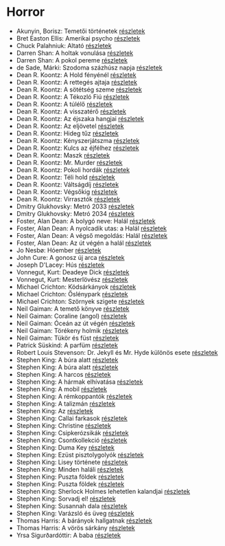 # Horror

- Akunyin, Borisz: Temetői történetek [részletek](_details/%7Bopf.creator%7D.md#id_714)
- Bret Easton Ellis: Amerikai psycho [részletek](_details/%7Bopf.creator%7D.md#id_1446)
- Chuck Palahniuk: Altató [részletek](_details/%7Bopf.creator%7D.md#id_663)
- Darren Shan: A holtak vonulása [részletek](_details/%7Bopf.creator%7D.md#id_277)
- Darren Shan: A pokol pereme [részletek](_details/%7Bopf.creator%7D.md#id_278)
- de Sade, Márki: Szodoma százhúsz napja [részletek](_details/%7Bopf.creator%7D.md#id_1216)
- Dean R. Koontz: A Hold fényénél [részletek](_details/%7Bopf.creator%7D.md#id_1074)
- Dean R. Koontz: A rettegés ajtaja [részletek](_details/%7Bopf.creator%7D.md#id_1087)
- Dean R. Koontz: A sötétség szeme [részletek](_details/%7Bopf.creator%7D.md#id_1100)
- Dean R. Koontz: A Tékozló Fiú [részletek](_details/%7Bopf.creator%7D.md#id_1096)
- Dean R. Koontz: A túlélő [részletek](_details/%7Bopf.creator%7D.md#id_1097)
- Dean R. Koontz: A visszatérő [részletek](_details/%7Bopf.creator%7D.md#id_1095)
- Dean R. Koontz: Az éjszaka hangjai [részletek](_details/%7Bopf.creator%7D.md#id_1092)
- Dean R. Koontz: Az eljövetel [részletek](_details/%7Bopf.creator%7D.md#id_1091)
- Dean R. Koontz: Hideg tűz [részletek](_details/%7Bopf.creator%7D.md#id_1089)
- Dean R. Koontz: Kényszerjátszma [részletek](_details/%7Bopf.creator%7D.md#id_1084)
- Dean R. Koontz: Kulcs az éjfélhez [részletek](_details/%7Bopf.creator%7D.md#id_1082)
- Dean R. Koontz: Maszk [részletek](_details/%7Bopf.creator%7D.md#id_1101)
- Dean R. Koontz: Mr. Murder [részletek](_details/%7Bopf.creator%7D.md#id_1079)
- Dean R. Koontz: Pokoli hordák [részletek](_details/%7Bopf.creator%7D.md#id_1077)
- Dean R. Koontz: Téli hold [részletek](_details/%7Bopf.creator%7D.md#id_1075)
- Dean R. Koontz: Váltságdíj [részletek](_details/%7Bopf.creator%7D.md#id_1072)
- Dean R. Koontz: Végsőkig [részletek](_details/%7Bopf.creator%7D.md#id_1071)
- Dean R. Koontz: Virrasztók [részletek](_details/%7Bopf.creator%7D.md#id_1070)
- Dmitry Glukhovsky: Metró 2033 [részletek](_details/%7Bopf.creator%7D.md#id_482)
- Dmitry Glukhovsky: Metró 2034 [részletek](_details/%7Bopf.creator%7D.md#id_355)
- Foster, Alan Dean: A bolygó neve: Halál [részletek](_details/%7Bopf.creator%7D.md#id_650)
- Foster, Alan Dean: A nyolcadik utas: a Halál [részletek](_details/%7Bopf.creator%7D.md#id_649)
- Foster, Alan Dean: A végső megoldás: Halál [részletek](_details/%7Bopf.creator%7D.md#id_651)
- Foster, Alan Dean: Az út végén a halál [részletek](_details/%7Bopf.creator%7D.md#id_652)
- Jo Nesbø: Hóember [részletek](_details/%7Bopf.creator%7D.md#id_582)
- John Cure: A gonosz új arca [részletek](_details/%7Bopf.creator%7D.md#id_956)
- Joseph D'Lacey: Hús [részletek](_details/%7Bopf.creator%7D.md#id_524)
- Vonnegut, Kurt: Deadeye Dick [részletek](_details/%7Bopf.creator%7D.md#id_1616)
- Vonnegut, Kurt: Mesterlövész [részletek](_details/%7Bopf.creator%7D.md#id_1622)
- Michael Crichton: Ködsárkányok [részletek](_details/%7Bopf.creator%7D.md#id_755)
- Michael Crichton: Őslénypark [részletek](_details/%7Bopf.creator%7D.md#id_757)
- Michael Crichton: Szörnyek szigete [részletek](_details/%7Bopf.creator%7D.md#id_760)
- Neil Gaiman: A temető könyve [részletek](_details/%7Bopf.creator%7D.md#id_1424)
- Neil Gaiman: Coraline (angol) [részletek](_details/%7Bopf.creator%7D.md#id_1431)
- Neil Gaiman: Óceán az út végén [részletek](_details/%7Bopf.creator%7D.md#id_1433)
- Neil Gaiman: Törékeny holmik [részletek](_details/%7Bopf.creator%7D.md#id_1436)
- Neil Gaiman: Tükör és füst [részletek](_details/%7Bopf.creator%7D.md#id_1434)
- Patrick Süskind: A parfüm [részletek](_details/%7Bopf.creator%7D.md#id_408)
- Robert Louis Stevenson: Dr. Jekyll és Mr. Hyde különös esete [részletek](_details/%7Bopf.creator%7D.md#id_615)
- Stephen King: A búra alatt [részletek](_details/%7Bopf.creator%7D.md#id_556)
- Stephen King: A búra alatt [részletek](_details/%7Bopf.creator%7D.md#id_557)
- Stephen King: A harcos [részletek](_details/%7Bopf.creator%7D.md#id_539)
- Stephen King: A hármak elhívatása [részletek](_details/%7Bopf.creator%7D.md#id_540)
- Stephen King: A mobil [részletek](_details/%7Bopf.creator%7D.md#id_548)
- Stephen King: A rémkoppantók [részletek](_details/%7Bopf.creator%7D.md#id_535)
- Stephen King: A talizmán [részletek](_details/%7Bopf.creator%7D.md#id_549)
- Stephen King: Az [részletek](_details/%7Bopf.creator%7D.md#id_555)
- Stephen King: Callai farkasok [részletek](_details/%7Bopf.creator%7D.md#id_847)
- Stephen King: Christine [részletek](_details/%7Bopf.creator%7D.md#id_551)
- Stephen King: Csipkerózsikák [részletek](_details/%7Bopf.creator%7D.md#id_1204)
- Stephen King: Csontkollekció [részletek](_details/%7Bopf.creator%7D.md#id_571)
- Stephen King: Duma Key [részletek](_details/%7Bopf.creator%7D.md#id_554)
- Stephen King: Ezüst pisztolygolyók [részletek](_details/%7Bopf.creator%7D.md#id_572)
- Stephen King: Lisey története [részletek](_details/%7Bopf.creator%7D.md#id_546)
- Stephen King: Minden haláli [részletek](_details/%7Bopf.creator%7D.md#id_573)
- Stephen King: Puszta földek [részletek](_details/%7Bopf.creator%7D.md#id_545)
- Stephen King: Puszta földek [részletek](_details/%7Bopf.creator%7D.md#id_845)
- Stephen King: Sherlock Holmes lehetetlen kalandjai [részletek](_details/%7Bopf.creator%7D.md#id_933)
- Stephen King: Sorvadj el! [részletek](_details/%7Bopf.creator%7D.md#id_469)
- Stephen King: Susannah dala [részletek](_details/%7Bopf.creator%7D.md#id_542)
- Stephen King: Varázsló és üveg [részletek](_details/%7Bopf.creator%7D.md#id_846)
- Thomas Harris: A bárányok hallgatnak [részletek](_details/%7Bopf.creator%7D.md#id_1032)
- Thomas Harris: A vörös sárkány [részletek](_details/%7Bopf.creator%7D.md#id_1031)
- Yrsa Sigurðardóttir: A baba [részletek](_details/%7Bopf.creator%7D.md#id_1729)